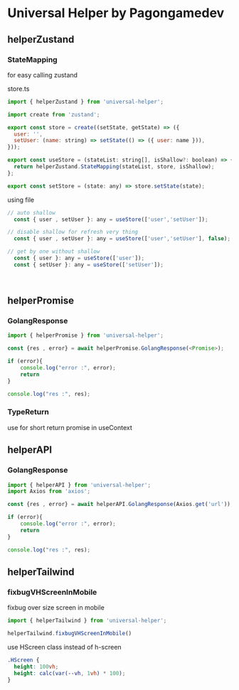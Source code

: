 # Universal Helper by Pagongamedev

## helperZustand

### StateMapping
for easy calling zustand
<br/>

store.ts
```javascript
import { helperZustand } from 'universal-helper';

import create from 'zustand';

export const store = create((setState, getState) => ({
  user: '',
  setUser: (name: string) => setState(() => ({ user: name })),
}));

export const useStore = (stateList: string[], isShallow?: boolean) => {
  return helperZustand.StateMapping(stateList, store, isShallow);
};

export const setStore = (state: any) => store.setState(state);
```

using file
```javascript
// auto shallow
  const { user , setUser }: any = useStore(['user','setUser']);

// disable shallow for refresh very thing
  const { user , setUser }: any = useStore(['user','setUser'], false);

// get by one without shallow
  const { user }: any = useStore(['user']);
  const { setUser }: any = useStore(['setUser']);

```
<br/>

## helperPromise
### GolangResponse
```javascript
import { helperPromise } from 'universal-helper';

const {res , error} = await helperPromise.GolangResponse(<Promise>);

if (error){
    console.log("error :", error);
    return
}

console.log("res :", res);
```

### TypeReturn
use for short return promise in useContext

## helperAPI
### GolangResponse
```javascript
import { helperAPI } from 'universal-helper';
import Axios from 'axios';

const {res , error} = await helperAPI.GolangResponse(Axios.get('url'));

if (error){
    console.log("error :", error);
    return
}

console.log("res :", res);
```

## helperTailwind

### fixbugVHScreenInMobile
fixbug over size screen in mobile

```javascript
import { helperTailwind } from 'universal-helper';

helperTailwind.fixbugVHScreenInMobile()
```

use HScreen class instead of h-screen
```css
.HScreen {
  height: 100vh;
  height: calc(var(--vh, 1vh) * 100);
}
```

